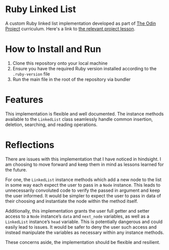 # Ruby Linked List
A custom Ruby linked list implementation developed as part of 
[The Odin Project](https://www.theodinproject.com/) curriculum. Here's a link to
[the relevant project lesson](https://www.theodinproject.com/lessons/ruby-linked-lists).

# How to Install and Run
1. Clone this repository onto your local machine
2. Ensure you have the required Ruby version installed according to the `.ruby-version` file
3. Run the main file in the root of the repository via bundler

# Features
This implementation is flexible and well documented. The instance methods available
to the `LinkedList` class seamlessly handle common insertion, deletion, searching,
and reading operations.

# Reflections
There are issues with this implementation that I have noticed in hindsight. I am
choosing to move forward and keep them in mind as lessons learned for the future. 

For one, the `LinkedList` instance methods which add a new node to the list in 
some way each expect the user to pass in a `Node` instance. This leads to 
unnecessarily convoluted code to verify the passed in argument and keep the user
informed. It would be simpler to expect the user to pass in data of their 
choosing and instantiate the node within the method itself.

Additionally, this implementation grants the user full getter and setter access 
to a `Node` instance’s `data` and `next_node` variables, as well as a 
`LinkedList` instance’s `head` variable. This is potentially dangerous and could
easily lead to issues. It would be safer to deny the user such access and 
instead manipulate the variables as necessary within any instance methods.

These concerns aside, the implementation should be flexible and resilient.